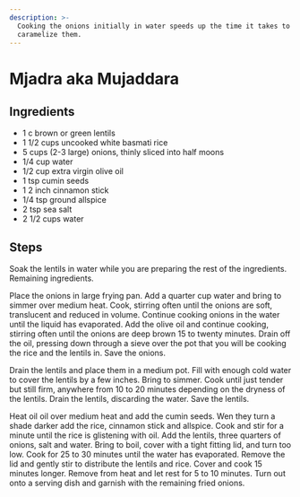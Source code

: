 ```yaml
---
description: >-
  Cooking the onions initially in water speeds up the time it takes to
  caramelize them.
---
```


# Mjadra aka Mujaddara

## Ingredients

* 1 c brown or green lentils
* 1 1/2 cups uncooked white basmati rice
* 5 cups \(2-3 large\) onions, thinly sliced into half moons
* 1/4 cup water
* 1/2 cup extra virgin olive oil
* 1 tsp cumin seeds
* 1 2 inch cinnamon stick
* 1/4 tsp ground allspice
* 2 tsp sea salt
* 2 1/2 cups water

## Steps

Soak the lentils in water while you are preparing the rest of the ingredients. Remaining ingredients.

Place the onions in large frying pan. Add a quarter cup water and bring to simmer over medium heat. Cook, stirring often until the onions are soft, translucent and reduced in volume. Continue cooking onions in the water until the liquid has evaporated. Add the olive oil and continue cooking, stirring often until the onions are deep brown 15 to twenty minutes. Drain off the oil, pressing down through a sieve over the pot that you will be cooking the rice and the lentils in. Save the onions.

Drain the lentils and place them in a medium pot. Fill with enough cold water to cover the lentils by a few inches. Bring to simmer. Cook until just tender but still firm, anywhere from 10 to 20 minutes depending on the dryness of the lentils. Drain the lentils, discarding the water. Save the lentils.

Heat oil oil over medium heat and add the cumin seeds. Wen they turn a shade darker add the rice, cinnamon stick and allspice. Cook and stir for a minute until the rice is glistening with oil. Add the lentils, three quarters of onions, salt and water. Bring to boil, cover with a tight fitting lid, and turn too low. Cook for 25 to 30 minutes until the water has evaporated. Remove the lid and gently stir to distribute the lentils and rice. Cover and cook 15 minutes longer. Remove from heat and let rest for 5 to 10 minutes. Turn out onto a serving dish and garnish with the remaining fried onions.

